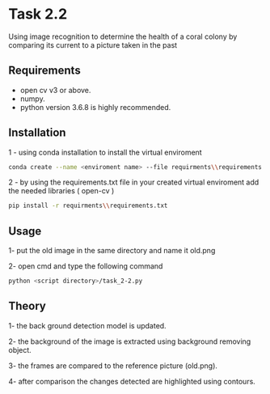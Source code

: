 # Task 2.2

Using image recognition to determine the health of a coral colony by comparing its current to a picture taken in the past

## Requirements

- open cv v3 or above.
- numpy.
- python version 3.6.8 is highly recommended. 

## Installation


1 - using conda installation to install the virtual enviroment
```bash
conda create --name <enviroment name> --file requirments\\requirements.yml
```
2 -  by using the requirements.txt file in your created virtual enviroment add the needed libraries ( open-cv ) 

```bash
pip install -r requirments\\requirements.txt
```

## Usage

1- put the old image in the same directory and name it old.png

2- open cmd and type the following command
```bash
python <script directory>/task_2-2.py
```

## Theory

1- the back ground detection model is updated.

2- the background of the image is extracted using background removing object.

3- the frames are compared to the reference picture (old.png).

4- after comparison the changes detected are highlighted using contours.
